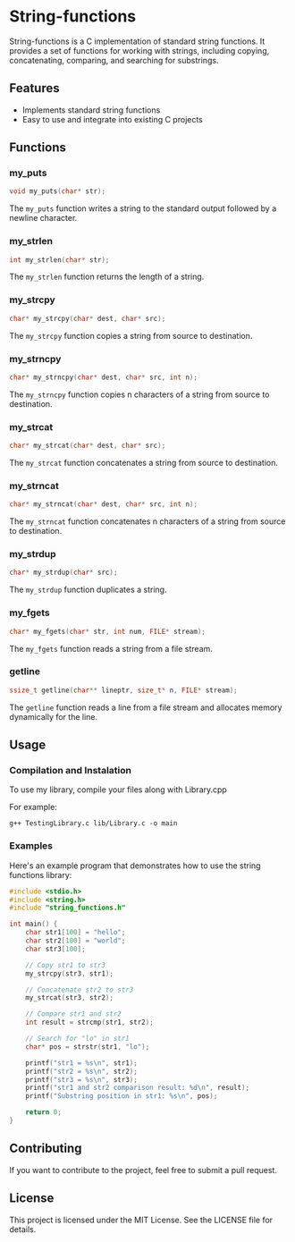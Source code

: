 # String-functions

String-functions is a C implementation of standard string functions. It provides a set of functions for working with strings, including copying, concatenating, comparing, and searching for substrings.

## Features

- Implements standard string functions
- Easy to use and integrate into existing C projects

## Functions

### my_puts

```c
void my_puts(char* str);
```

The `my_puts` function writes a string to the standard output followed by a newline character.

### my_strlen

```c
int my_strlen(char* str);
```

The `my_strlen` function returns the length of a string.

### my_strcpy

```c
char* my_strcpy(char* dest, char* src);
```

The `my_strcpy` function copies a string from source to destination.

### my_strncpy

```c
char* my_strncpy(char* dest, char* src, int n);
```

The `my_strncpy` function copies n characters of a string from source to destination.

### my_strcat

```c
char* my_strcat(char* dest, char* src);
```

The `my_strcat` function concatenates a string from source to destination.

### my_strncat

```c
char* my_strncat(char* dest, char* src, int n);
```

The `my_strncat` function concatenates n characters of a string from source to destination.

### my_strdup

```c
char* my_strdup(char* src);
```

The `my_strdup` function duplicates a string.

### my_fgets

```c
char* my_fgets(char* str, int num, FILE* stream);
```

The `my_fgets` function reads a string from a file stream.

### getline

```c
ssize_t getline(char** lineptr, size_t* n, FILE* stream);
```

The `getline` function reads a line from a file stream and allocates memory dynamically for the line.

## Usage

### Compilation and Instalation

To use my library, compile your files along with Library.cpp

For example:
```
g++ TestingLibrary.c lib/Library.c -o main
```

### Examples

Here's an example program that demonstrates how to use the string functions library:

```c
#include <stdio.h>
#include <string.h>
#include "string_functions.h"

int main() {
    char str1[100] = "hello";
    char str2[100] = "world";
    char str3[100];

    // Copy str1 to str3
    my_strcpy(str3, str1);

    // Concatenate str2 to str3
    my_strcat(str3, str2);

    // Compare str1 and str2
    int result = strcmp(str1, str2);

    // Search for "lo" in str1
    char* pos = strstr(str1, "lo");

    printf("str1 = %s\n", str1);
    printf("str2 = %s\n", str2);
    printf("str3 = %s\n", str3);
    printf("str1 and str2 comparison result: %d\n", result);
    printf("Substring position in str1: %s\n", pos);

    return 0;
}
```

## Contributing

If you want to contribute to the project, feel free to submit a pull request.

## License

This project is licensed under the MIT License. See the LICENSE file for details.

